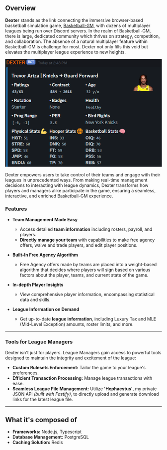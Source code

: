 ## Overview

**Dexter** stands as the link connecting the immersive browser-based basketball simulation game, [Basketball-GM](https://play.basketball-gm.com/), with dozens of multiplayer leagues being run over Discord servers. In the realm of Basketball-GM, there is large, dedicated community which thrives on strategy, competition, and collaboration. The absence of a natural multiplayer feature within Basketball-GM is challenge for most. Dexter not only fills this void but elevates the multiplayer league experience to new heights.

![Dexter](./dexter-example.png)

Dexter empowers users to take control of their teams and engage with their leagues in unprecedented ways. From making real-time management decisions to interacting with league dynamics, Dexter transforms how players and managers alike participate in the game, ensuring a seamless, interactive, and enriched Basketball-GM experience.

### Features

- **Team Management Made Easy**
  - Access detailed **team information** including rosters, payroll, and players.
  - **Directly manage your team** with capabilities to make free agency offers, waive and trade players, and edit player positions.

- **Built-In Free Agency Algorithm**
  - Free Agency offers made by teams are placed into a weight-based algorithm that decides where players will sign based on various factors about the player, teams, and current state of the game.

- **In-depth Player Insights**
  - View comprehensive player information, encompassing statistical data and skills.

- **League Information on Demand**
  - Get up-to-date **league information**, including Luxury Tax and MLE (Mid-Level Exception) amounts, roster limits, and more.

---
### Tools for League Managers



Dexter isn't just for players. League Managers gain access to powerful tools designed to maintain the integrity and excitement of the league:

- **Custom Rulesets Enforcement:** Tailor the game to your league's preferences.
- **Efficient Transaction Processing:** Manage league transactions with ease.
- **Seamless League File Management:** Utilize **'Hephaestus'**, my private JSON API *(built with Fastify)*, to directly upload and generate download links for the latest league file.

---

## What it's composed of
- **Frameworks:** Node.js, Typescript
- **Database Management:** PostgreSQL
- **Caching Solution:** Redis

